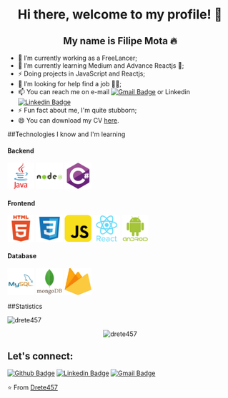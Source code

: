 <p align="center">
  <h1 align="center">  Hi there, welcome to my profile! 👋</h1>
  <h2 align="center">  My name is Filipe Mota 🔥</h2> 
</p>

- 🔭 I’m currently working as a FreeLancer;
- 🌱 I’m currently learning Medium and Advance Reactjs 🤪;
- ⚡ Doing projects in JavaScript and Reactjs;
- 🤔 I’m looking for help find a job 🏋️‍♂️;
- 📫 You can reach me on e-mail [![Gmail Badge](https://img.shields.io/badge/-Gmail-c14438?style=flat-square&logo=Gmail&logoColor=white&link=mailto:nada.geral@gmail.com)](mailto:nada.geral@gmail.com) or Linkedin [![Linkedin Badge](https://img.shields.io/badge/-LinkedIn-blue?style=flat-square&logo=Linkedin&logoColor=white&link=https://www.linkedin.com/in/filipeantoniomota/)](https://www.linkedin.com/in/filipeantoniomota/)
- ⚡ Fun fact about me, I'm quite stubborn;
- 😄 You can download my CV [here](https://github.com/Drete457/Drete457/blob/master/CV%20-%20Filipe%20Mota.pdf "here").

##Technologies I know and I'm learning
#### Backend
<p align="left">
<img src="https://github.com/Drete457/Drete457/blob/master/icons/java-original.svg" alt="java" width="60" height="60"/>
<img src="https://github.com/Drete457/Drete457/blob/master/icons/nodejs-original-wordmark.svg" alt="nodejs" width="60" height="60"/>
<img src="https://github.com/Drete457/Drete457/blob/master/icons/csharp-original.svg" alt="csharp" width="60" height="60"/>
</p>

#### Frontend
<p align="left">
<img src="https://github.com/Drete457/Drete457/blob/master/icons/html5-original-wordmark.svg" alt="html5" width="60" height="60"/>
<img src="https://github.com/Drete457/Drete457/blob/master/icons/css3-original-wordmark.svg" alt="css3" width="60" height="60"/>
<img src="https://github.com/Drete457/Drete457/blob/master/icons/javascript-original.svg" alt="javascript" width="60" height="60"/>
<img src="https://github.com/Drete457/Drete457/blob/master/icons/react-original-wordmark.svg" alt="react" width="60" height="60"/>
<img src="https://github.com/Drete457/Drete457/blob/master/icons/android-original-wordmark.svg" alt="android" width="60" height="60"/>
</p>

#### Database
<p align="left">
<img src="https://github.com/Drete457/Drete457/blob/master/icons/mysql-original.svg" alt="mysql" width="60" height="60"/>
<img src="https://github.com/Drete457/Drete457/blob/master/icons/mongodb-original-wordmark.svg" alt="mongodb" width="60" height="60"/>
<img src="https://github.com/Drete457/Drete457/blob/master/icons/firebase-original.svg" alt="firebase" width="60" height="60"/>
</p>

##Statistics
<p align="left"> <img src="https://komarev.com/ghpvc/?username=drete457" alt="drete457" /></p>
<p align="center"><img src="https://github-readme-stats.vercel.app/api?username=drete457&show_icons=true" alt="drete457" /></p>

## Let's connect:
[![Github Badge](https://img.shields.io/badge/-Github-000?style=flat-square&logo=Github&logoColor=white&link=https://github.com/Drete457)](https://github.com/Drete457)
[![Linkedin Badge](https://img.shields.io/badge/-LinkedIn-blue?style=flat-square&logo=Linkedin&logoColor=white&link=https://www.linkedin.com/in/filipeantoniomota/)](https://www.linkedin.com/in/filipeantoniomota/)
[![Gmail Badge](https://img.shields.io/badge/-Gmail-c14438?style=flat-square&logo=Gmail&logoColor=white&link=mailto:nada.geral@gmail.com)](mailto:nada.geral@gmail.com)

⭐️ From [Drete457](https://github.com/Drete457)
